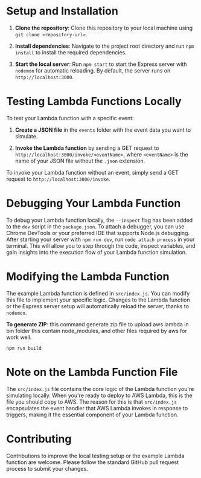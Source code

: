 # Setup and Installation

1. **Clone the repository**: Clone this repository to your local machine using `git clone <repository-url>`.

2. **Install dependencies**: Navigate to the project root directory and run `npm install` to install the required dependencies.

3. **Start the local server**: Run `npm start` to start the Express server with `nodemon` for automatic reloading. By default, the server runs on `http://localhost:3000`.

# Testing Lambda Functions Locally

To test your Lambda function with a specific event:

1. **Create a JSON file** in the `events` folder with the event data you want to simulate.

2. **Invoke the Lambda function** by sending a GET request to `http://localhost:3000/invoke/<eventName>`, where `<eventName>` is the name of your JSON file without the `.json` extension.

To invoke your Lambda function without an event, simply send a GET request to `http://localhost:3000/invoke`.

# Debugging Your Lambda Function

To debug your Lambda function locally, the `--inspect` flag has been added to the `dev` script in the `package.json`. To attach a debugger, you can use Chrome DevTools or your preferred IDE that supports Node.js debugging. After starting your server with `npm run dev`, run `node attach process` in your terminal. This will allow you to step through the code, inspect variables, and gain insights into the execution flow of your Lambda function simulation.

# Modifying the Lambda Function

The example Lambda function is defined in `src/index.js`. You can modify this file to implement your specific logic. Changes to the Lambda function or the Express server setup will automatically reload the server, thanks to `nodemon`.

**To generate ZIP**: this command generate zip file to upload aws lambda in bin folder this contain node_modules, and other files required by aws for work well.

`npm run build`

# Note on the Lambda Function File

The `src/index.js` file contains the core logic of the Lambda function you're simulating locally. When you're ready to deploy to AWS Lambda, this is the file you should copy to AWS. The reason for this is that `src/index.js` encapsulates the event handler that AWS Lambda invokes in response to triggers, making it the essential component of your Lambda function.

# Contributing

Contributions to improve the local testing setup or the example Lambda function are welcome. Please follow the standard GitHub pull request process to submit your changes.
